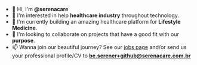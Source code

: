 - 👋 Hi, I'm **@serenacare**
- 👀 I'm interested in help **healthcare industry** throughout technology.
- 🌱 I'm currently building an amazing healthcare platform for **Lifestyle Medicine**.
- 💞️ I'm looking to collaborate on projects that have a good fit with our **purpose**.
- 📫 Wanna join our beautiful journey? See our [jobs page](https://somosserena.notion.site/Serena-Job-Board-42db436131de4586bcff648b69fa7472) and/or send us your professional profile/CV to **[be.serener+github@serenacare.com.br](mailto:be.serener+github@serenacare.com.br)**

<!---
serenacare/serenacare is a ✨ special ✨ repository because its `README.md` (this file) appears on your GitHub profile.
You can click the Preview link to take a look at your changes.
--->
